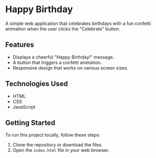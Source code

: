 # Happy Birthday

A simple web application that celebrates birthdays with a fun confetti animation when the user clicks the "Celebrate" button.

## Features

- Displays a cheerful "Happy Birthday!" message.
- A button that triggers a confetti animation.
- Responsive design that works on various screen sizes.

## Technologies Used

- HTML
- CSS
- JavaScript

## Getting Started

To run this project locally, follow these steps:

1. Clone the repository or download the files.
2. Open the `index.html` file in your web browser.

